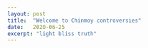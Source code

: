 ```yaml
---
layout: post
title:  "Welcome to Chinmoy controversies"
date:   2020-06-25
excerpt: "light bliss truth"
---
```

